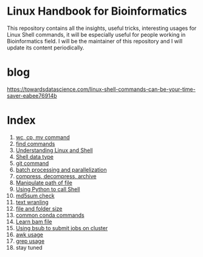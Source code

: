 # Linux Handbook for Bioinformatics

This repository contains all the insights, useful tricks, interesting usages for Linux Shell commands, it will be especially useful for people working in Bioinformatics field. I will be the maintainer of this repository and I will update its content periodically. 

# blog

https://towardsdatascience.com/linux-shell-commands-can-be-your-time-saver-eabee76914b


# Index

1. [wc, cp, mv command](https://github.com/frankligy/Linux_HandBook_Bioinformatics/blob/main/examples/1_wc_mv_cp.md)
2. [find commands](https://github.com/frankligy/Linux_HandBook_Bioinformatics/blob/main/examples/2_find_paste_cut_xargs.md)
3. [Understanding Linux and Shell](https://github.com/frankligy/Linux_HandBook_Bioinformatics/blob/main/examples/3_understanding_linux.md)
4. [Shell data type](https://github.com/frankligy/Linux_HandBook_Bioinformatics/blob/main/examples/4_data_type.md)
5. [git command](https://github.com/frankligy/Linux_HandBook_Bioinformatics/blob/main/examples/5_git.md)
6. [batch processing and parallelization](https://github.com/frankligy/Linux_HandBook_Bioinformatics/blob/main/examples/6_batch_parallel.md)
7. [compress, decompress, archive](https://github.com/frankligy/Linux_HandBook_Bioinformatics/blob/main/examples/7_compress_decompress.md)
8. [Manipulate path of file](https://github.com/frankligy/Linux_HandBook_Bioinformatics/blob/main/examples/8_file_path.md)
9. [Using Python to call Shell](https://github.com/frankligy/Linux_HandBook_Bioinformatics/blob/main/examples/9_python_interface.md)
10. [md5sum check](https://github.com/frankligy/Linux_HandBook_Bioinformatics/blob/main/examples/10_md5sum.md)
11. [text wranling](https://github.com/frankligy/Linux_HandBook_Bioinformatics/blob/main/examples/11_comm_txt_wragling.md)
12. [file and folder size](https://github.com/frankligy/Linux_HandBook_Bioinformatics/blob/main/examples/12_check_size.md)
13. [common conda commands](https://github.com/frankligy/Linux_HandBook_Bioinformatics/blob/main/examples/13_conda.md)
14. [Learn bam file](https://github.com/frankligy/Linux_HandBook_Bioinformatics/blob/main/examples/14_bam.md)
15. [Using bsub to submit jobs on cluster](https://github.com/frankligy/Linux_HandBook_Bioinformatics/blob/main/examples/15_BSUB.md)
16. [awk usage](https://github.com/frankligy/Linux_HandBook_Bioinformatics/blob/main/examples/16_awk.md)
17. [grep usage](https://github.com/frankligy/Linux_HandBook_Bioinformatics/blob/main/examples/17_grep.md)
18. stay tuned


